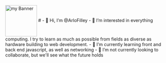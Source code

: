 <img width="auto" height="100" align="center" src="https://user-images.githubusercontent.com/104267514/165076399-1d347132-e735-4237-acce-00ee8fc3e35e.png" alt="my Banner">
# - 👋 Hi, I’m @ArloFilley
- 👀 I’m interested in everything computing. I try to learn as much as possible from fields as diverse as hardware building to web development.
- 🌱 I’m currently learning front and back end javascript, as well as networking
- 💞️ I’m not currently looking to collaborate, but we'll see what the future holds
<!---
ArloFilley/ArloFilley is a ✨ special ✨ repository because its `README.md` (this file) appears on your GitHub profile.
You can click the Preview link to take a look at your changes.
- 📫 How to reach me
--->
